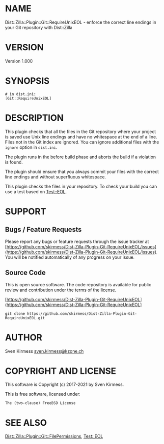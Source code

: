 # NAME

Dist::Zilla::Plugin::Git::RequireUnixEOL - enforce the correct line endings in your Git repository with Dist::Zilla

# VERSION

Version 1.000

# SYNOPSIS

    # in dist.ini:
    [Git::RequireUnixEOL]

# DESCRIPTION

This plugin checks that all the files in the Git repository where your
project is saved use Unix line endings and have no whitespace at the end of
a line. Files not in the Git index are ignored. You can ignore additional
files with the `ignore` option in `dist.ini`.

The plugin runs in the before build phase and aborts the build if a violation
is found.

The plugin should ensure that you always commit your files with the correct
line endings and without superfluous whitespace.

This plugin checks the files in your repository. To check your build you can
use a test based on [Test::EOL](https://metacpan.org/pod/Test%3A%3AEOL).

# SUPPORT

## Bugs / Feature Requests

Please report any bugs or feature requests through the issue tracker
at [https://github.com/skirmess/Dist-Zilla-Plugin-Git-RequireUnixEOL/issues](https://github.com/skirmess/Dist-Zilla-Plugin-Git-RequireUnixEOL/issues).
You will be notified automatically of any progress on your issue.

## Source Code

This is open source software. The code repository is available for
public review and contribution under the terms of the license.

[https://github.com/skirmess/Dist-Zilla-Plugin-Git-RequireUnixEOL](https://github.com/skirmess/Dist-Zilla-Plugin-Git-RequireUnixEOL)

    git clone https://github.com/skirmess/Dist-Zilla-Plugin-Git-RequireUnixEOL.git

# AUTHOR

Sven Kirmess <sven.kirmess@kzone.ch>

# COPYRIGHT AND LICENSE

This software is Copyright (c) 2017-2021 by Sven Kirmess.

This is free software, licensed under:

    The (two-clause) FreeBSD License

# SEE ALSO

[Dist::Zilla::Plugin::Git::FilePermissions](https://metacpan.org/pod/Dist%3A%3AZilla%3A%3APlugin%3A%3AGit%3A%3AFilePermissions),
[Test::EOL](https://metacpan.org/pod/Test%3A%3AEOL)
